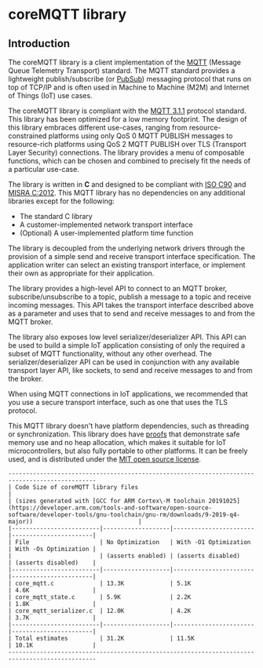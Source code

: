 # coreMQTT library<a name="coremqtt"></a>

## Introduction<a name="coremqtt-introduction"></a>

The coreMQTT library is a client implementation of the [MQTT](https://en.wikipedia.org/wiki/MQTT) \(Message Queue Telemetry Transport\) standard\. The MQTT standard provides a lightweight publish/subscribe \(or [PubSub](https://en.wikipedia.org/wiki/Publish%E2%80%93subscribe_pattern)\) messaging protocol that runs on top of TCP/IP and is often used in Machine to Machine \(M2M\) and Internet of Things \(IoT\) use cases\. 

The coreMQTT library is compliant with the [ MQTT 3\.1\.1](http://docs.oasis-open.org/mqtt/mqtt/v3.1.1/mqtt-v3.1.1.html) protocol standard\. This library has been optimized for a low memory footprint\. The design of this library embraces different use\-cases, ranging from resource\-constrained platforms using only QoS 0 MQTT PUBLISH messages to resource\-rich platforms using QoS 2 MQTT PUBLISH over TLS \(Transport Layer Security\) connections\. The library provides a menu of composable functions, which can be chosen and combined to precisely fit the needs of a particular use\-case\.

The library is written in **C** and designed to be compliant with [ISO C90](https://en.wikipedia.org/wiki/ANSI_C#C90) and [MISRA C:2012](https://www.misra.org.uk/MISRAHome/MISRAC2012/tabid/196/Default.aspx)\. This MQTT library has no dependencies on any additional libraries except for the following:
+ The standard C library
+ A customer\-implemented network transport interface
+ \(Optional\) A user\-implemented platform time function

The library is decoupled from the underlying network drivers through the provision of a simple send and receive transport interface specification\. The application writer can select an existing transport interface, or implement their own as appropriate for their application\.

The library provides a high\-level API to connect to an MQTT broker, subscribe/unsubscribe to a topic, publish a message to a topic and receive incoming messages\. This API takes the transport interface described above as a parameter and uses that to send and receive messages to and from the MQTT broker\.

The library also exposes low level serializer/deserializer API\. This API can be used to build a simple IoT application consisting of only the required a subset of MQTT functionality, without any other overhead\. The serializer/deserializer API can be used in conjunction with any available transport layer API, like sockets, to send and receive messages to and from the broker\.

When using MQTT connections in IoT applications, we recommended that you use a secure transport interface, such as one that uses the TLS protocol\.

This MQTT library doesn't have platform dependencies, such as threading or synchronization\. This library does have [proofs](https://www.cprover.org/cbmc/) that demonstrate safe memory use and no heap allocation, which makes it suitable for IoT microcontrollers, but also fully portable to other platforms\. It can be freely used, and is distributed under the [MIT open source license](https://freertos.org/a00114.html)\.

```
-----------------------------------------------------------------------------------------------
| Code Size of coreMQTT library files                                                         |
| (sizes generated with [GCC for ARM Cortex\-M toolchain 20191025](https://developer.arm.com/tools-and-software/open-source-software/developer-tools/gnu-toolchain/gnu-rm/downloads/9-2019-q4-major))                              |
|-------------------------|-------------------|-----------------------|-----------------------|
| File                    | No Optimization   | With -O1 Optimization | With -Os Optimization |
|                         | (asserts enabled) | (asserts disabled)    | (asserts disabled)    |
|-------------------------|-------------------|-----------------------|-----------------------|
| core_mqtt.c             | 13.3K             | 5.1K                  | 4.6K                  |
| core_mqtt_state.c       | 5.9K              | 2.2K                  | 1.8K                  |
| core_mqtt_serializer.c  | 12.0K             | 4.2K                  | 3.7K                  |
|-------------------------|-------------------|-----------------------|-----------------------|
| Total estimates         | 31.2K             | 11.5K                 | 10.1K                 |  
-----------------------------------------------------------------------------------------------
```